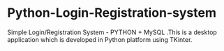 # Python-Login-Registration-system
Simple Login/Registration System - PYTHON + MySQL .This is a desktop application which is developed in Python platform using TKinter.
